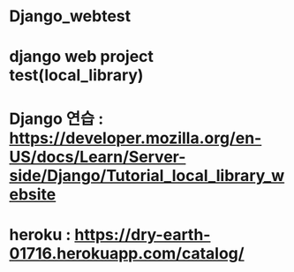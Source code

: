 # Django_webtest
# django web project test(local_library)
# Django 연습 : https://developer.mozilla.org/en-US/docs/Learn/Server-side/Django/Tutorial_local_library_website
# heroku : https://dry-earth-01716.herokuapp.com/catalog/

